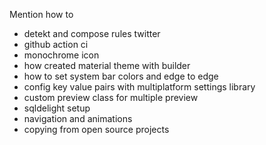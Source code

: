 Mention how to
- detekt and compose rules twitter
- github action ci
- monochrome icon
- how created material theme with builder
- how to set system bar colors and edge to edge
- config key value pairs with multiplatform settings library
- custom preview class for multiple preview
- sqldelight setup
- navigation and animations
- copying from open source projects